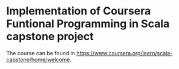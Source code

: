 # Implementation of Coursera Funtional Programming in Scala capstone project

The course can be found in https://www.coursera.org/learn/scala-capstone/home/welcome.



